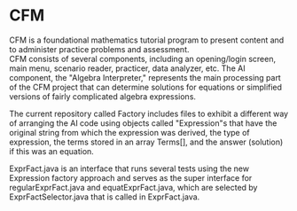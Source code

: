 # CFM
CFM is a foundational mathematics tutorial program to present content and to administer practice problems and assessment.  
CFM consists of several components, including an opening/login screen, main menu, scenario reader, practicer, data analyzer, etc.
The AI component, the "Algebra Interpreter," represents the main processing part of the CFM project that can determine solutions
for equations or simplified versions of fairly complicated algebra expressions.

The current repository called Factory includes files to exhibit a different way of arranging the AI code using objects called 
"Expression"s that have the original string from which the expression was derived, the type of expression, the terms stored in 
an array Terms[], and the answer (solution) if this was an equation.

ExprFact.java is an interface that runs several tests using the new Expression factory approach and serves as the super interface 
for regularExprFact.java and equatExprFact.java, which are selected by ExprFactSelector.java that is called in ExprFact.java.

